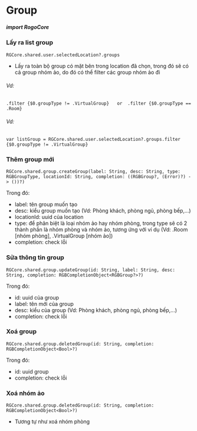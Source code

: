 

# Group

##### import RogoCore

### Lấy ra list group
```
RGCore.shared.user.selectedLocation?.groups
```
- Lấy ra toàn bộ group có mặt bên trong location đã chọn, trong đó sẽ có cả group nhóm ảo, do đó có thể filter các group nhóm ảo đi
###### Vd: 
```
.filter {$0.groupType != .VirtualGroup}   or  .filter {$0.groupType == .Room}
```
###### Vd:
```
var listGroup = RGCore.shared.user.selectedLocation?.groups.filter {$0.groupType != .VirtualGroup}
```
### Thêm group mới
```
RGCore.shared.group.createGroup(label: String, desc: String, type: RGBGroupType, locationId: String, completion: ((RGBGroup?, (Error)?) -> ())?)
```
Trong đó:
- label: tên group muốn tạo
- desc: kiểu group muốn tạo (Vd: Phòng khách, phòng ngủ, phòng bếp,...)
- locationId: uuid của location
- type: để phân biệt là loại nhóm ảo hay nhóm phòng, trong type sẽ có 2 thành phần là nhóm phòng và nhóm ảo, tương ứng với ví dụ (Vd: .Room [nhóm phòng], .VirtualGroup [nhóm ảo])
- completion: check lỗi


### Sửa thông tin group
```
RGCore.shared.group.updateGroup(id: String, label: String, desc: String, completion: RGBCompletionObject<RGBGroup?>?)
```
Trong đó:
- id: uuid của group
- label: tên mới của group
- desc: kiểu của group (Vd: Phòng khách, phòng ngủ, phòng bếp,...)
- completion: check lỗi

### Xoá group
```
RGCore.shared.group.deletedGroup(id: String, completion: RGBCompletionObject<Bool>?)
```
Trong đó:
- id: uuid group
- completion: check lỗi

### Xoá nhóm ảo
```
RGCore.shared.group.deletedGroup(id: String, completion: RGBCompletionObject<Bool>?)
```

- Tương tự như xoá nhóm phòng

